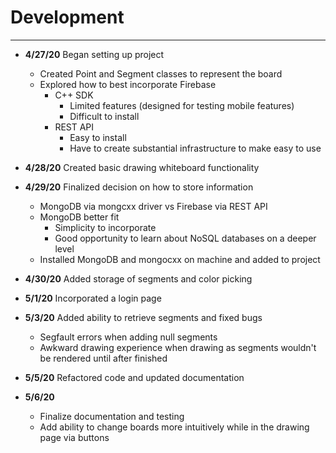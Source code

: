 # Development

---
 - **4/27/20** Began setting up project
    - Created Point and Segment classes to represent the board
    - Explored how to best incorporate Firebase
        - C++ SDK
            - Limited features (designed for testing mobile features)
            - Difficult to install
        - REST API
            - Easy to install
            - Have to create substantial infrastructure to make easy to use

 - **4/28/20** Created basic drawing whiteboard functionality
 
 - **4/29/20** Finalized decision on how to store information
    - MongoDB via mongcxx driver vs Firebase via REST API
    - MongoDB better fit
        - Simplicity to incorporate
        - Good opportunity to learn about NoSQL databases on a deeper level
    - Installed MongoDB and mongocxx on machine and added to project 

 - **4/30/20** Added storage of segments and color picking

 - **5/1/20** Incorporated a login page
 
 - **5/3/20** Added ability to retrieve segments and fixed bugs
    - Segfault errors when adding null segments
    - Awkward drawing experience when drawing as segments wouldn't be rendered until after finished
    
 - **5/5/20** Refactored code and updated documentation
 
 - **5/6/20**
    - Finalize documentation and testing
    - Add ability to change boards more intuitively while in the drawing page via buttons
